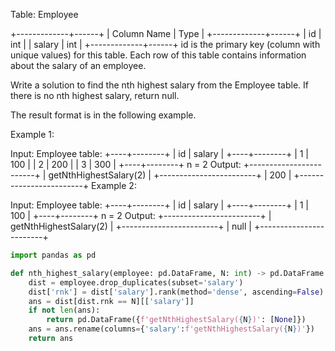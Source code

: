 Table: Employee

+-------------+------+
| Column Name | Type |
+-------------+------+
| id          | int  |
| salary      | int  |
+-------------+------+
id is the primary key (column with unique values) for this table.
Each row of this table contains information about the salary of an employee.
 

Write a solution to find the nth highest salary from the Employee table. If there is no nth highest salary, return null.

The result format is in the following example.

 

Example 1:

Input: 
Employee table:
+----+--------+
| id | salary |
+----+--------+
| 1  | 100    |
| 2  | 200    |
| 3  | 300    |
+----+--------+
n = 2
Output: 
+------------------------+
| getNthHighestSalary(2) |
+------------------------+
| 200                    |
+------------------------+
Example 2:

Input: 
Employee table:
+----+--------+
| id | salary |
+----+--------+
| 1  | 100    |
+----+--------+
n = 2
Output: 
+------------------------+
| getNthHighestSalary(2) |
+------------------------+
| null                   |
+------------------------+


```py
import pandas as pd

def nth_highest_salary(employee: pd.DataFrame, N: int) -> pd.DataFrame:
    dist = employee.drop_duplicates(subset='salary')
    dist['rnk'] = dist['salary'].rank(method='dense', ascending=False)
    ans = dist[dist.rnk == N][['salary']]
    if not len(ans):
        return pd.DataFrame({f'getNthHighestSalary({N})': [None]})
    ans = ans.rename(columns={'salary':f'getNthHighestSalary({N})'})
    return ans
```